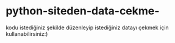 # python-siteden-data-cekme-
kodu istediğiniz şekilde düzenleyip istediğiniz datayı çekmek için kullanabilirsiniz:)

